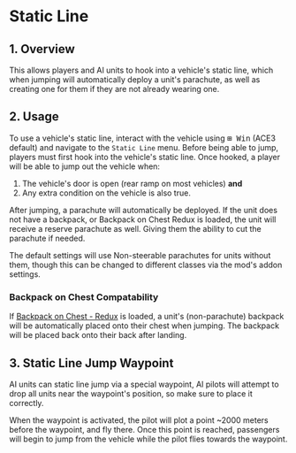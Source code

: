 # Static Line

## 1. Overview
This allows players and AI units to hook into a vehicle's static line, which when jumping will automatically deploy a unit's parachute, as well as creating one for them if they are not already wearing one.

## 2. Usage
To use a vehicle's static line, interact with the vehicle using <kbd>⊞&nbsp;Win</kbd> (ACE3 default) and navigate to the `Static Line` menu. Before being able to jump, players must first hook into the vehicle's static line. Once hooked, a player will be able to jump out the vehicle when:
1. The vehicle's door is open (rear ramp on most vehicles) **and**
2. Any extra condition on the vehicle is also true.

After jumping, a parachute will automatically be deployed. If the unit does not have a backpack, or Backpack on Chest Redux is loaded, the unit will receive a reserve parachute as well. Giving them the ability to cut the parachute if needed.

The default settings will use Non-steerable parachutes for units without them, though this can be changed to different classes via the mod's addon settings.

### Backpack on Chest Compatability
If [Backpack on Chest - Redux](https://steamcommunity.com/sharedfiles/filedetails/?id=2372036642) is loaded, a unit's (non-parachute) backpack will be automatically placed onto their chest when jumping. The backpack will be placed back onto their back after landing.

## 3. Static Line Jump Waypoint
AI units can static line jump via a special waypoint, AI pilots will attempt to drop all units near the waypoint's position, so make sure to place it correctly.

When the waypoint is activated, the pilot will plot a point ~2000 meters before the waypoint, and fly there. Once this point is reached, passengers will begin to jump from the vehicle while the pilot flies towards the waypoint.